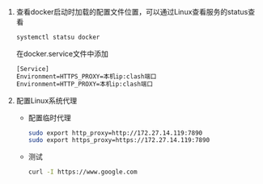 1. 查看docker启动时加载的配置文件位置，可以通过Linux查看服务的status查看

   ```sh
   systemctl statsu docker
   ```

   在docker.service文件中添加

   ```xml
   [Service]
   Environment=HTTPS_PROXY=本机ip:clash端口
   Environment=HTTP_PROXY=本机ip:clash端口
   ```

2. 配置Linux系统代理

   * 配置临时代理

     ```sh
     sudo export http_proxy=http://172.27.14.119:7890
     sudo export https_proxy=https://172.27.14.119:7890
     ```

   * 测试
   
     ```sh
     curl -I https://www.google.com
     ```
   
     
